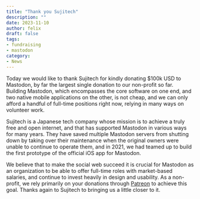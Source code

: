 ```yaml
---
title: "Thank you Sujitech"
description: ""
date: 2023-11-10
author: felix
draft: false
tags:
- fundraising
- mastodon
category:
- News
---
```


Today we would like to thank Sujitech for kindly donating $100k USD to Mastodon, by far the largest single donation to our non-profit so far. Building Mastodon, which encompasses the core software on one end, and two native mobile applications on the other, is not cheap, and we can only afford a handful of full-time positions right now, relying in many ways on volunteer work.

Sujitech is a Japanese tech company whose mission is to achieve a truly free and open internet, and that has supported Mastodon in various ways for many years. They have saved multiple Mastodon servers from shutting down by taking over their maintenance when the original owners were unable to continue to operate them, and in 2021, we had teamed up to build the first prototype of the official iOS app for Mastodon.

We believe that to make the social web succeed it is crucial for Mastodon as an organization to be able to offer full-time roles with market-based salaries, and continue to invest heavily in design and usability. As a non-profit, we rely primarily on your donations through [Patreon](https://patreon.com/mastodon) to achieve this goal. Thanks again to Sujitech to bringing us a little closer to it.
